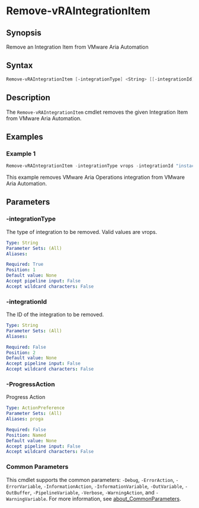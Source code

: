 # Remove-vRAIntegrationItem

## Synopsis

Remove an Integration Item from VMware Aria Automation

## Syntax

```powershell
Remove-vRAIntegrationItem [-integrationType] <String> [[-integrationId] <String>] [-ProgressAction <ActionPreference>] [<CommonParameters>]
```

## Description

The `Remove-vRAIntegrationItem` cmdlet removes the given Integration Item from VMware Aria Automation.

## Examples

### Example 1

```powershell
Remove-vRAIntegrationItem -integrationType vrops -integrationId "instacenID" 
```

This example removes VMware Aria Operations integration from VMware Aria Automation.

## Parameters

### -integrationType

The type of integration to be removed.
Valid values are vrops.

```yaml
Type: String
Parameter Sets: (All)
Aliases:

Required: True
Position: 1
Default value: None
Accept pipeline input: False
Accept wildcard characters: False
```

### -integrationId

The ID of the integration to be removed.

```yaml
Type: String
Parameter Sets: (All)
Aliases:

Required: False
Position: 2
Default value: None
Accept pipeline input: False
Accept wildcard characters: False
```

### -ProgressAction

Progress Action

```yaml
Type: ActionPreference
Parameter Sets: (All)
Aliases: proga

Required: False
Position: Named
Default value: None
Accept pipeline input: False
Accept wildcard characters: False
```

### Common Parameters

This cmdlet supports the common parameters: `-Debug`, `-ErrorAction`, `-ErrorVariable`, `-InformationAction`, `-InformationVariable`, `-OutVariable`, `-OutBuffer`, `-PipelineVariable`, `-Verbose`, `-WarningAction`, and `-WarningVariable`. For more information, see [about_CommonParameters](http://go.microsoft.com/fwlink/?LinkID=113216).
